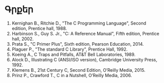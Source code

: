 # Գրքեր

1. Kernighan B., Ritchie D., "The C Programming Language", Second edition, Prentice hall, 1988.
2. Harbinson S., Guy S. Jr., "C: A Reference Manual", Fifth edition, Prentice hall, 2002.
3. Prata S., "C Primer Plus", Sixth edition, Pearson Education, 2014.
4. Plaguer P., "The standard C Library", Prentice Hall, 1992.
5. Koeing A., C Traps and Pitfalls, AT&T Bell Laboratories, 1989.
6. Alock D., Illustrating C (ANSI/ISO version), Cambridge University Press, 1992.
7. Klemens B., 21st Century C, Second Edition, O’Reilly Media, 2015.
8. Prinz P., Crawford T., C in a Nutshell, O’Reilly Media, 2006.
